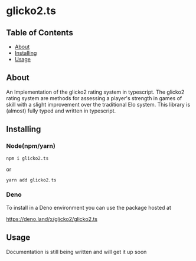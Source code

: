 # glicko2.ts

## Table of Contents

-   [About](#about)
-   [Installing](#installing)
-   [Usage](#usage)

## About <a name = "about"></a>

An Implementation of the glicko2 rating system in typescript. The glicko2 rating system are methods for assessing a player's strength in games of skill with a slight improvement over the traditional Elo system. This library is (almost) fully typed and written in typescript.

## Installing <a name = "installing"></a>

### Node(npm/yarn)

```shell
npm i glicko2.ts
```

or

```shell
yarn add glicko2.ts
```

### Deno

To install in a Deno environment you can use the package hosted at

https://deno.land/x/glicko2/glicko2.ts

## Usage <a name = "usage"></a>

Documentation is still being written and will get it up soon
